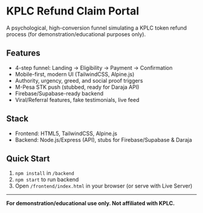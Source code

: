 # KPLC Refund Claim Portal

A psychological, high-conversion funnel simulating a KPLC token refund process (for demonstration/educational purposes only).

## Features
- 4-step funnel: Landing → Eligibility → Payment → Confirmation
- Mobile-first, modern UI (TailwindCSS, Alpine.js)
- Authority, urgency, greed, and social proof triggers
- M-Pesa STK push (stubbed, ready for Daraja API)
- Firebase/Supabase-ready backend
- Viral/Referral features, fake testimonials, live feed

## Stack
- Frontend: HTML5, TailwindCSS, Alpine.js
- Backend: Node.js/Express (API), stubs for Firebase/Supabase & Daraja

## Quick Start
1. `npm install` in `/backend`
2. `npm start` to run backend
3. Open `/frontend/index.html` in your browser (or serve with Live Server)

---

**For demonstration/educational use only. Not affiliated with KPLC.**
